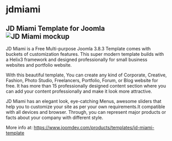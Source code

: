 # jdmiami
JD Miami Template for Joomla
![JD Miami mockup](https://cdn.joomdev.com/images/jd-miami-mockup.jpg)
-----------
JD Miami is a Free Multi-purpose Joomla 3.8.3 Template comes with buckets of customization features. This super modern template builds with a Helix3 framework and designed professionally for small business websites and portfolio website.

With this beautiful template, You can create any kind of Corporate, Creative, Fashion, Photo Studio, Freelancers, Portfolio, Forum, or Blog website for free. It has more than 15 professionally designed content section where you can add your content professionally and make it look more attractive.

JD Miami has an elegant look, eye-catching Menus, awesome sliders that help you to customize your site as per your own requirements.It compatible with all devices and browser. Through, you can represent major products or facts about your company with different style.

More info at: https://www.joomdev.com/products/templates/jd-miami-template
